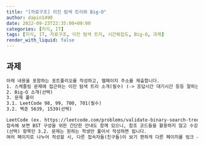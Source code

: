 ```yaml
---
title: "[자료구조] 이진 탐색 트리와 Big-O"
author: dapin1490
date: 2022-09-23T22:35:00+09:00
categories: [지식, IT]
tags: [지식, IT, 자료구조, 이진 탐색 트리, 시간복잡도, Big-O, 과제]
render_with_liquid: false
---
```


<style>
	.x-understand { color: #ccb833; }
	.understand { color: #1380da; }
	.tab { white-space: pre; }
</style>

## 과제
```txt
아래 내용을 포함하는 포트폴리오를 작성하고, 웹페이지 주소를 제출합니다.
1. 스케줄링 문제에 접근하는 이진 탐색 트리 소개(필수) (-> 응답시간 대기시간 등등 말하는 것 같음. "좋은 스케줄링은 프로세서의 효율성을 높이고, 프로세스의 응답시간을 최소화하여 시스템의 작업 처리 능력을 향상시킨다.")
2. Big-O 소개(선택)
3. 문제 풀이
3.1. LeetCode 98, 99, 700, 701(필수)
3.2. 백준 5639, 1539(선택)

LeetCode (ex. https://leetcode.com/problems/validate-binary-search-tree/) 문제는 기본적인 BST 구성으로 천천히 코드를 만들어 보세요.
접속해 보면 BST 구성을 위한 간단한 안내도 함께 있으니, 참조 코드들을 활용하지 않고 수강생 본인이 직접 알고리즘을 만들어 보면 많은 도움이 됩니다.
(선택) 항목인 3.2. 문제는 원하는 학생만 풀어서 작성하면 됩니다.
여러 페이지로 나누어 작성할 시, 다른 접속자들(친구들)이 보기 편하게 다른 페이지를 링크 시켜서 작성하세요.
```